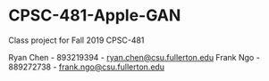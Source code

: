 # CPSC-481-Apple-GAN
Class project for Fall 2019 CPSC-481

Ryan Chen - 893219394 - ryan.chen@csu.fullerton.edu
Frank Ngo - 889272738 - frank.ngo@csu.fullerton.edu
